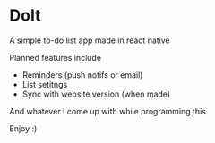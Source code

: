 # DoIt
A simple to-do list app made in react native

Planned features include
* Reminders (push notifs or email)
* List setitngs
* Sync with website version (when made)

And whatever I come up with while programming this

Enjoy :)
